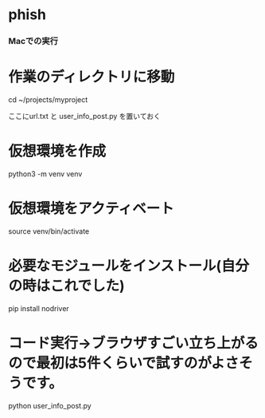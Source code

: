 # phish

### Macでの実行
# 作業のディレクトリに移動
cd ~/projects/myproject

ここにurl.txt と user_info_post.py を置いておく

# 仮想環境を作成
python3 -m venv venv

# 仮想環境をアクティベート
source venv/bin/activate

# 必要なモジュールをインストール(自分の時はこれでした)
pip install nodriver

# コード実行→ブラウザすごい立ち上がるので最初は5件くらいで試すのがよさそうです。
python user_info_post.py
